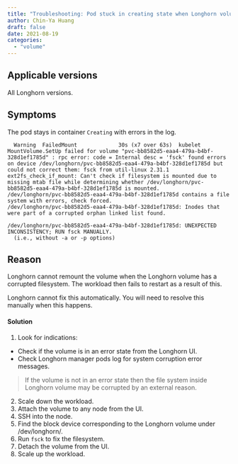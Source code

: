 ```yaml
---
title: "Troubleshooting: Pod stuck in creating state when Longhorn volumes filesystem is corrupted"
author: Chin-Ya Huang
draft: false
date: 2021-08-19
categories:
  - "volume"
---
```


## Applicable versions
All Longhorn versions.

## Symptoms

The pod stays in container `Creating` with errors in the log.
```
  Warning  FailedMount             30s (x7 over 63s)  kubelet                  MountVolume.SetUp failed for volume "pvc-bb8582d5-eaa4-479a-b4bf-328d1ef1785d" : rpc error: code = Internal desc = 'fsck' found errors on device /dev/longhorn/pvc-bb8582d5-eaa4-479a-b4bf-328d1ef1785d but could not correct them: fsck from util-linux 2.31.1
ext2fs_check_if_mount: Can't check if filesystem is mounted due to missing mtab file while determining whether /dev/longhorn/pvc-bb8582d5-eaa4-479a-b4bf-328d1ef1785d is mounted.
/dev/longhorn/pvc-bb8582d5-eaa4-479a-b4bf-328d1ef1785d contains a file system with errors, check forced.
/dev/longhorn/pvc-bb8582d5-eaa4-479a-b4bf-328d1ef1785d: Inodes that were part of a corrupted orphan linked list found.  

/dev/longhorn/pvc-bb8582d5-eaa4-479a-b4bf-328d1ef1785d: UNEXPECTED INCONSISTENCY; RUN fsck MANUALLY.
  (i.e., without -a or -p options)
```

## Reason

Longhorn cannot remount the volume when the Longhorn volume has a corrupted filesystem. The workload then fails to restart as a result of this.

Longhorn cannot fix this automatically. You will need to resolve this manually when this happens.

#### Solution
1. Look for indications:
  - Check if the volume is in an error state from the  Longhorn UI.
  - Check Longhorn manager pods log for system corruption error messages.
  > If the volume is not in an error state then the file system inside Longhorn volume may be corrupted by an external reason.
2. Scale down the workload.
3. Attach the volume to any node from the UI. 
4. SSH into the node.
5. Find the block device corresponding to the Longhorn volume under /dev/longhorn/<volume-name>.
6. Run `fsck` to fix the filesystem. 
7. Detach the volume from the UI.
9. Scale up the workload.
